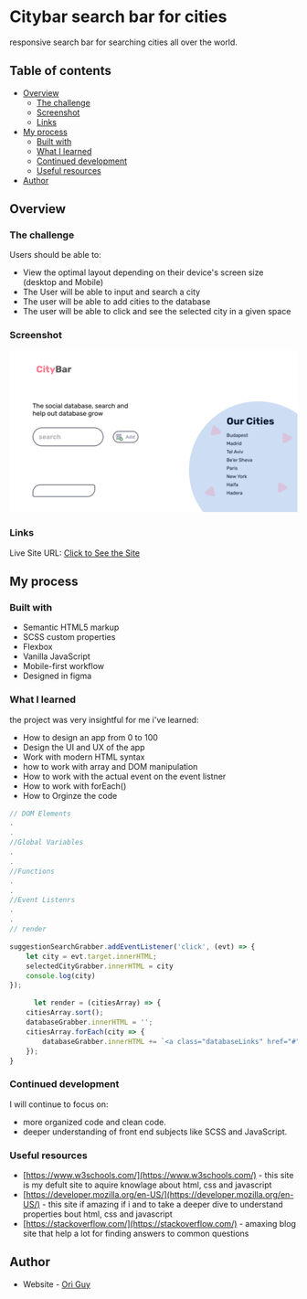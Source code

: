 # Citybar search bar for cities

responsive search bar for searching cities all over the world.

## Table of contents

- [Overview](#overview)
  - [The challenge](#the-challenge)
  - [Screenshot](#screenshot)
  - [Links](#links)
- [My process](#my-process)
  - [Built with](#built-with)
  - [What I learned](#what-i-learned)
  - [Continued development](#continued-development)
  - [Useful resources](#useful-resources)
- [Author](#author)

## Overview

### The challenge

Users should be able to:

- View the optimal layout depending on their device's screen size (desktop and Mobile)
- The User will be able to input and search a city
- The user will be able to add cities to the database
- The user will be able to click and see the selected city in a given space

### Screenshot

![screenshot of the website](assets/Desktop.jpg)

### Links

Live Site URL: [ Click to See the Site](https://unique-ori-guy-city-bar.netlify.app/) 

## My process

### Built with

- Semantic HTML5 markup
- SCSS custom properties
- Flexbox
- Vanilla JavaScript
- Mobile-first workflow
- Designed in figma

### What I learned

the project was very insightful for me i've learned:

- How to design an app from 0 to 100
- Design the UI and UX of the app
- Work with modern HTML syntax
- how to work with array and DOM manipulation
- How to work with the actual event on the event listner
- How to work with forEach()
- How to Orginze the code

```JavaScript
// DOM Elements
.
.
//Global Variables
.
.
//Functions
.
.
//Event Listenrs
.
.
// render 
```

```JavaScript
suggestionSearchGrabber.addEventListener('click', (evt) => {
    let city = evt.target.innerHTML;
    selectedCityGrabber.innerHTML = city
    console.log(city)
});
```

```JavaScript
      let render = (citiesArray) => {
    citiesArray.sort();
    databaseGrabber.innerHTML = '';
    citiesArray.forEach(city => {
        databaseGrabber.innerHTML += `<a class="databaseLinks" href="#">${city}</a>`
    });
}

```

### Continued development

I will continue to focus on:

- more organized code and clean code.
- deeper understanding of front end subjects like SCSS and JavaScript.

### Useful resources

- [https://www.w3schools.com/](https://www.w3schools.com/) - this site is my defult site to aquire knowlage about html, css and javascript
- [https://developer.mozilla.org/en-US/](https://developer.mozilla.org/en-US/) - this site if amazing if i and to take a deeper dive to understand properties bout html, css and javascript
- [https://stackoverflow.com/](https://stackoverflow.com/) - amaxing blog site that help a lot for finding answers to common questions

## Author

- Website - [Ori Guy](https://github.com/origuy)
